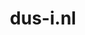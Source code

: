 ---
layout: post
title:  "dus-i.nl"
internal_url:  "/dutchgov/dus-i.nl.html"
subdomains_count: 18
all_subdomains_count: 37
urls_count: 15
ssl_rank: 95
http_rank: 59.666666666667
url_link: /data/dus-i.nl/urls.txt
all_subdomains_link: /data/dus-i.nl/all_subdomains.txt
subdomains_link: /data/dus-i.nl/subdomains.txt
categories: dutchgov
---